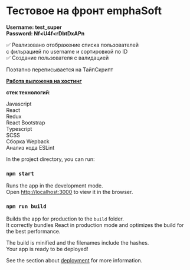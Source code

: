 # Тестовое на фронт emphaSoft  

**Username: test_super**  
**Password: Nf<U4f<rDbtDxAPn**  

:white_check_mark: Реализовано отображение списка пользователей  
с фильрацией по username и сортировкой по ID  
:white_check_mark: Создание пользователя с валидацией 

Поэтапно переписывается на ТайпСкрипт 

[**Работа выложена на хостинг**](http://u96064.test-handyhost.ru/Home)  

**cтек технологий**:

Javascript  
React  
Redux  
React Bootstrap  
Typescript  
SCSS  
Сборка Wepback  
Анализ кода ESLint  




In the project directory, you can run:

### `npm start`

Runs the app in the development mode.\
Open [http://localhost:3000](http://localhost:3000) to view it in the browser.


### `npm run build`

Builds the app for production to the `build` folder.\
It correctly bundles React in production mode and optimizes the build for the best performance.

The build is minified and the filenames include the hashes.\
Your app is ready to be deployed!

See the section about [deployment](https://facebook.github.io/create-react-app/docs/deployment) for more information.
